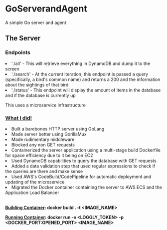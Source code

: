 # GoServerandAgent
A simple Go server and agent 

## The Server 
### Endpoints 
<li> './all' - This will retrieve everything in DynamoDB and dump it to the screen</li>
<li> './search' - At the current iteration, this endpoint is passed a query (specifically, a bird's common name) and returns a 200 and the information about the sightings of that bird</li>
<li> './status' - This endpoint will display the amount of items in the database and if the database is currently up</li>

This uses a microservice infrastructure 

### <b><ins>What I did!</ins></b>

<li> Built a barebones HTTP server using GoLang </li>
<li> Made server better using GorillaMux </li>
<li> Made rudimentary middleware  </li>
<li> Blocked any non GET requests </li>
<li> Containerized the server application using a multi-stage build Dockerfile for space efficiency due to it being on EC2 </li>
<li> Used DynamoDB capabilities to query the database with GET requests </li>
<li> Added a data validation step that used regular expressions to check if the queries are there and make sense </li>
<li> Used AWS's CodeBuild/CodePipeline for automatic deployment and updating of the microservice </li>
<li> Migrated the Docker container containing the server to AWS ECS and the Application Load Balancer </li>

<br>

<b><ins>Building Container</ins>:<b>
docker build . -t <IMAGE_NAME>

<b><ins>Running Container</ins>:<b>
docker run -e <LOGGLY_TOKEN> -p <DOCKER_PORT:OPENED_PORT> <IMAGE_NAME>
